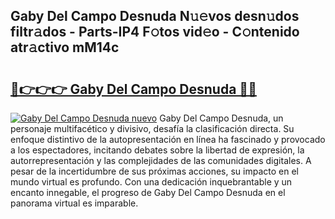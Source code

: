 ## Gaby Del Campo Desnuda N𝚞𝚎vos desn𝚞dos filtr𝚊dos - Parts-IP4 F𝚘tos vid𝚎o - C𝚘ntenido atr𝚊ctivo mM14c

# <h2><a href="http://mb6osd.tromn.icu/?c=Gaby+Del+Campo+Desnuda">🔗👉👉👉 Gaby Del Campo Desnuda 🔗🔗</a></h2>

[![Gaby Del Campo Desnuda nuevo](https://i.imgur.com/pEAQMta.gif)](http://mb6osd.tromn.icu/?c=Gaby+Del+Campo+Desnuda)
Gaby Del Campo Desnuda, un personaje multifacético y divisivo, desafía la clasificación directa. Su enfoque distintivo de la autopresentación en línea ha fascinado y provocado a los espectadores, incitando debates sobre la libertad de expresión, la autorrepresentación y las complejidades de las comunidades digitales. A pesar de la incertidumbre de sus próximas acciones, su impacto en el mundo virtual es profundo. Con una dedicación inquebrantable y un encanto innegable, el progreso de Gaby Del Campo Desnuda en el panorama virtual es imparable.
